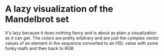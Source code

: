# A lazy visualization of the Mandelbrot set

It's lazy because it does nothing fancy and is about as plain a visualization as
it can get. The colors are pretty arbitrary and are just the complex vector
values of an element in the sequence converted to an HSL value with some funky
math and then back to RGB.
